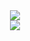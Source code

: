 <div id="header" align="center">
  <img src="[![Top Langs](https://github-readme-stats.vercel.app/api/top-langs/?username=archiegerry&layout=compact&theme=vision-friendly-dark)](https://github.com/anuraghazra/github-readme-stats)"/>
</div>
<div id="footer" align="center">
  <img src="https://github-readme-streak-stats.herokuapp.com/?user=archiegerry"/>
</div>
